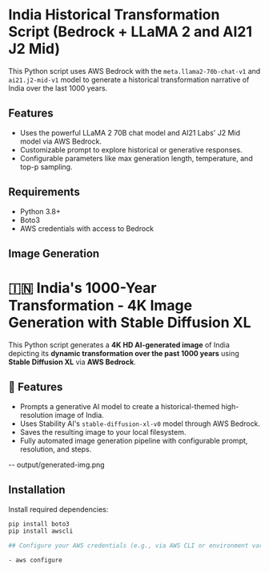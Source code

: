 # India Historical Transformation Script (Bedrock + LLaMA 2 and AI21 J2 Mid)

This Python script uses AWS Bedrock with the `meta.llama2-70b-chat-v1` and `ai21.j2-mid-v1` model to generate a historical transformation narrative of India over the last 1000 years.

## Features

- Uses the powerful LLaMA 2 70B chat model and AI21 Labs' J2 Mid model via AWS Bedrock.
- Customizable prompt to explore historical or generative responses.
- Configurable parameters like max generation length, temperature, and top-p sampling.

## Requirements

- Python 3.8+
- Boto3
- AWS credentials with access to Bedrock


## Image Generation 

# 🇮🇳 India's 1000-Year Transformation - 4K Image Generation with Stable Diffusion XL

This Python script generates a **4K HD AI-generated image** of India depicting its **dynamic transformation over the past 1000 years** using **Stable Diffusion XL** via **AWS Bedrock**.

## 📸 Features

- Prompts a generative AI model to create a historical-themed high-resolution image of India.
- Uses Stability AI's `stable-diffusion-xl-v0` model through AWS Bedrock.
- Saves the resulting image to your local filesystem.
- Fully automated image generation pipeline with configurable prompt, resolution, and steps.

-- output/generated-img.png

## Installation

Install required dependencies:

```bash
pip install boto3
pip install awscli

## Configure your AWS credentials (e.g., via AWS CLI or environment variables):

- aws configure




